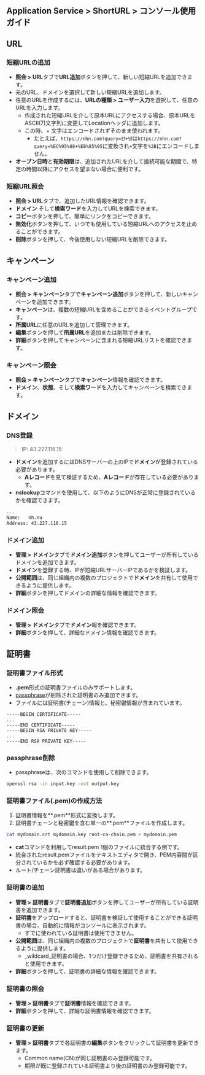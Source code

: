 ## Application Service > ShortURL > コンソール使用ガイド

## URL

### 短縮URLの追加
- **照会 > URL**タブで**URL追加**ボタンを押して、新しい短縮URLを追加できます。
- 元のURL、ドメインを選択して新しい短縮URLを追加します。
- 任意のURLを作成するには、**URLの種類 > ユーザー入力**を選択して、任意のURLを入力します。
  - 作成された短縮URLを介して原本URLにアクセスする場合、原本URLをASCII(7)文字列に変更してLocationヘッダに追加します。
  - この時、+ 文字はエンコードされずそのまま使われます。
    - たとえば、`https://nhn.com?query=안+녕`は`https://nhn.com?query=%EC%95%88+%EB%85%95`に変換され`+`文字を`%2B`にエンコードしません。
- **オープン日時**と**有効期限**は、追加されたURLを介して接続可能な期間で、特定の時間以降にアクセスを望まない場合に便利です。

### 短縮URL照会
- **照会 > URL**タブで、追加したURL情報を確認できます。
- **ドメイン** そして**検索ワード**を入力してURLを検索できます。
- **コピー**ボタンを押して、簡単にリンクをコピーできます。
- **無効化**ボタンを押して、いつでも使用している短縮URLへのアクセスを止めることができます。
- **削除**ボタンを押して、今後使用しない短縮URLを削除できます。



## キャンペーン

### キャンペーン追加
- **照会 > キャンペーン**タブで**キャンペーン追加**ボタンを押して、新しいキャンペーンを追加できます。
- **キャンペーン**は、複数の短縮URLを含めることができるイベントグループです。
- **所属URL**に任意のURLを追加して管理できます。
- **編集**ボタンを押して**所属URL**を追加または削除できます。
- **詳細**ボタンを押してキャンペーンに含まれる短縮URLリストを確認できます。

### キャンペーン照会
- **照会 > キャンペーン**タブで**キャンペーン**情報を確認できます。
- **ドメイン**、**状態**、そして**検索ワード**を入力してキャンペーンを検索できます。


## ドメイン

### DNS登録
> IP: 43.227.116.15
- **ドメイン**を追加するにはDNSサーバーの上のIPで**ドメイン**が登録されている必要があります。
    - **Aレコード**を見て検証するため、**Aレコード**が存在している必要があります。
- **nslookup**コマンドを使用して、以下のようにDNSが正常に登録されているかを確認できます。
```bash
...
Name:   nh.nu
Address: 43.227.116.15
```
### ドメイン追加
- **管理 > ドメイン**タブで**ドメイン追加**ボタンを押してユーザーが所有しているドメインを追加できます。
- **ドメイン**を登録する時、IPが短縮URLサーバーIPであるかを検証します。
- **公開範囲**は、同じ組織内の複数のプロジェクトで**ドメイン**を共有して使用できるように提供します。
- **詳細**ボタンを押してドメインの詳細な情報を確認できます。

### ドメイン照会
- **管理 > ドメイン**タブで**ドメイン**報を確認できます。
- **詳細**ボタンを押して、詳細なドメイン情報を確認できます。



## 証明書

### 証明書ファイル形式
- **.pem**形式の証明書ファイルのみサポートします。
- [passphrase](#passphrase-削除)が削除された証明書のみ追加できます。
- ファイルには証明書(チェーン)情報と、秘密鍵情報が含まれています。

```
-----BEGIN CERTIFICATE-----
...
-----END CERTIFICATE-----
-----BEGIN RSA PRIVATE KEY-----
...
-----END RSA PRIVATE KEY-----
```

### passphrase削除
- passphraseは、次のコマンドを使用して削除できます。
```bash
openssl rsa -in input.key -out output.key
```

### 証明書ファイル(.pem)の作成方法
1. 証明書情報を**.pem**形式に変換します。
2. 証明書チェーンと秘密鍵を含む単一の**.pem**ファイルを作成します。

```bash
cat mydomain.crt mydomain.key root-ca-chain.pem > mydomain.pem
```

- **cat**コマンドを利用してresult.pem 1個のファイルに統合する例です。
- 統合されたresult.pemファイルをテキストエディタで開き、PEM内容間が区分されているかを必ず確認する必要があります。
- ルート/チェーン証明書は違いがある場合があります。


### 証明書の追加
- **管理 > 証明書**タブで**証明書追加**ボタンを押してユーザーが所有している証明書を追加できます。
- **証明書**をアップロードすると、証明書を検証して使用することができる証明書の場合、自動的に情報がコンソールに表示されます。
    - すでに使われている証明書は使用できません。
- **公開範囲**は、同じ組織内の複数のプロジェクトで**証明書**を共有して使用できるように提供します。
    - _wildcard_証明書の場合、1つだけ登録できるため、証明書を共有されると使用できます。
- **詳細**ボタンを押して、証明書の詳細な情報を確認できます。

### 証明書の照会
- **管理 > 証明書**タブで**証明書**情報を確認できます。
- **詳細**ボタンを押して、詳細な証明書情報を確認できます。

### 証明書の更新
- **管理 > 証明書**タブで各証明書の**編集**ボタンをクリックして証明書を更新できます。
    - Common name(CN)が同じ証明書のみ登録可能です。
    - 期限が既に登録されている証明書より後の証明書のみ登録可能です。
